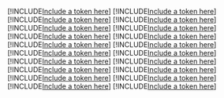 [!INCLUDE[Include a token here](refs1530260829628/r1.md)]
[!INCLUDE[Include a token here](refs1530260829628/r2.md)]
[!INCLUDE[Include a token here](refs1530260829628/r3.md)]
[!INCLUDE[Include a token here](refs1530260829628/r4.md)]
[!INCLUDE[Include a token here](refs1530260829628/r5.md)]
[!INCLUDE[Include a token here](refs1530260829628/r6.md)]
[!INCLUDE[Include a token here](refs1530260829628/r7.md)]
[!INCLUDE[Include a token here](refs1530260829628/r8.md)]
[!INCLUDE[Include a token here](refs1530260829628/r9.md)]
[!INCLUDE[Include a token here](refs1530260829628/r10.md)]
[!INCLUDE[Include a token here](refs1530260829628/r11.md)]
[!INCLUDE[Include a token here](refs1530260829628/r12.md)]
[!INCLUDE[Include a token here](refs1530260829628/r13.md)]
[!INCLUDE[Include a token here](refs1530260829628/r14.md)]
[!INCLUDE[Include a token here](refs1530260829628/r15.md)]
[!INCLUDE[Include a token here](refs1530260829628/r16.md)]
[!INCLUDE[Include a token here](refs1530260829628/r17.md)]
[!INCLUDE[Include a token here](refs1530260829628/r18.md)]
[!INCLUDE[Include a token here](refs1530260829628/r19.md)]
[!INCLUDE[Include a token here](refs1530260829628/r20.md)]